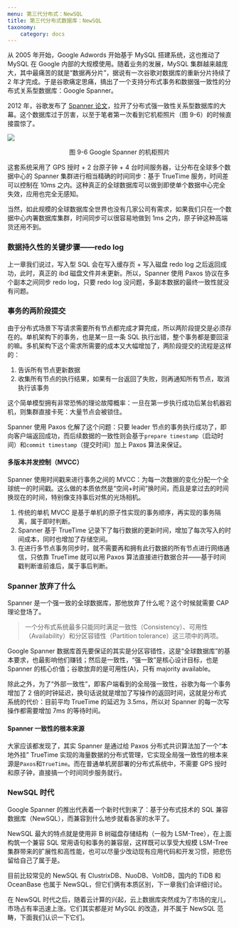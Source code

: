 ```yaml
---
menu: 第三代分布式：NewSQL
title: 第三代分布式数据库：NewSQL
taxonomy:
    category: docs
---
```


从 2005 年开始，Google Adwords 开始基于 MySQL 搭建系统，这也推动了 MySQL 在 Google 内部的大规模使用。随着业务的发展，MySQL 集群越来越庞大，其中最痛苦的就是“数据再分片”，据说有一次谷歌对数据库的重新分片持续了 2 年才完成。于是谷歌痛定思痛，搞出了一个支持分布式事务和数据强一致性的分布式关系型数据库：Google Spanner。

2012 年，谷歌发布了 [Spanner 论文](https://ying-zhang.github.io/time/2013-Spanner-cn.pdf)，拉开了分布式强一致性关系型数据库的大幕。这个数据库过于厉害，以至于笔者第一次看到它机柜照片（图 9-6）的时候直接震惊了。

![](https://qn.lvwenhan.com/2023-01-29-16749898163761.jpg)
<center>图 9-6 Google Spanner 的机柜照片</center>

这套系统采用了 GPS 授时 + 2 台原子钟 + 4 台时间服务器，让分布在全球多个数据中心的 Spanner 集群进行相当精确的时间同步：基于 TrueTime 服务，时间差可以控制在 10ms 之内。这种真正的全球数据库可以做到即使单个数据中心完全失效，应用也完全无感知。

当然，如此规模的全球数据库全世界也没有几家公司有需求，如果我们只在一个数据中心内署数据库集群，时间同步可以很容易地做到 1ms 之内，原子钟这种高端货还用不到。

### 数据持久性的关键步骤——redo log

上一章我们说过，写入型 SQL 会在写入缓存页 + 写入磁盘 redo log 之后返回成功，此时，真正的 ibd 磁盘文件并未更新。所以，Spanner 使用 Paxos 协议在多个副本之间同步 redo log，只要 redo log 没问题，多副本数据的最终一致性就没有问题。

### 事务的两阶段提交

由于分布式场景下写请求需要所有节点都完成才算完成，所以两阶段提交是必须存在的。单机架构下的事务，也是某一旦一条 SQL 执行出错，整个事务都是要回滚的嘛。多机架构下这个需求所需要的成本又大幅增加了，两阶段提交的流程是这样的：

1. 告诉所有节点更新数据
2. 收集所有节点的执行结果，如果有一台返回了失败，则再通知所有节点，取消执行该事务

这个简单模型拥有非常恐怖的理论故障概率：一旦在第一步执行成功后某台机器宕机，则集群直接卡死：大量节点会被锁住。

Spanner 使用 Paxos 化解了这个问题：只要 leader 节点的事务执行成功了，即向客户端返回成功，而后续数据的一致性则会基于`prepare timestamp`（启动时间）和`commit timestamp`（提交时间）加上 Paxos 算法来保证。

#### 多版本并发控制（MVCC）

Spanner 使用时间戳来进行事务之间的 MVCC：为每一次数据的变化分配一个全球统一的时间戳。这么做的本质依然是“空间+时间”换时间，而且是拿过去的时间换现在的时间，特别像支持事后对焦的光场相机。

1. 传统的单机 MVCC 是基于单机的原子性实现的事务顺序，再实现的事务隔离，属于即时判断。
2. Spanner 基于 TrueTime 记录下了每行数据的更新时间，增加了每次写入的时间成本，同时也增加了存储空间。
3. 在进行多节点事务同步时，就不需要再和拥有此行数据的所有节点进行网络通信，只依靠 TrueTime 就可以用 Paxos 算法直接进行数据合并——基于时间戳判断谁前谁后，属于事后判断。

### Spanner 放弃了什么

Spanner 是一个强一致的全球数据库，那他放弃了什么呢？这个时候就需要 CAP 理论登场了。

> 一个分布式系统最多只能同时满足一致性（Consistency）、可用性（Availability）和分区容错性（Partition tolerance）这三项中的两项。

Google Spanner 数据库首先要保证的其实是分区容错性，这是“全球数据库”的基本要求，也最影响他们赚钱；然后是一致性，“强一致”是核心设计目标，也是 Spanner 的核心价值；谷歌放弃的是可用性(A)，只有 majority available。

除此之外，为了“外部一致性”，即客户端看到的全局强一致性，谷歌为每一个事务增加了 2 倍的时钟延迟，换句话说就是增加了写操作的返回时间，这就是分布式系统的代价：目前平均 TrueTime 的延迟为 3.5ms，所以对 Spanner 的每一次写操作都需要增加 7ms 的等待时间。

#### Spanner 一致性的根本来源

大家应该都发现了，其实 Spanner 是通过给 Paxos 分布式共识算法加了一个“本地外挂” TrueTime 实现的海量数据的分布式管理，它实现全局强一致性的根本来源是`Paxos`和`TrueTime`。而在普通单机房部署的分布式系统中，不需要 GPS 授时和原子钟，直接搞一个时间同步服务就行。

### NewSQL 时代

Google Spanner 的推出代表着一个新时代到来了：基于分布式技术的 SQL 兼容数据库（NewSQL），而兼容到什么地步就看各家的水平了。

NewSQL 最大的特点就是使用非 B 树磁盘存储结构（一般为 LSM-Tree），在上面构筑一个兼容 SQL 常用语句和事务的兼容层，这样既可以享受大规模 LSM-Tree 集群带来的扩展性和高性能，也可以尽量少改动现有应用代码和开发习惯，把悲伤留给自己了属于是。

目前比较常见的 NewSQL 有 ClustrixDB、NuoDB、VoltDB，国内的 TiDB 和 OceanBase 也属于 NewSQL，但它们俩有本质区别，下一章我们会详细讨论。

在 NewSQL 时代之后，随着云计算的兴起，云上数据库突然成为了市场的宠儿，市场占有率迅速上涨。它们其实都是对 MySQL 的改造，并不属于 NewSQL 范畴，下面我们认识一下它们。
